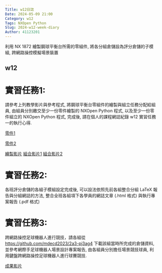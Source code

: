 ```yaml
---
Title: w12日誌
Date: 2024-05-09 21:00
Category: w12
Tags: NXOpen Python
Slug: 2024-w12-week-diary
Author: 41123201
---
```


利用 NX 1872 繪製鋼球平衡台所需的零組件, 將各分組倉儲設為評分倉儲的子模組, 跨網路操控模擬場景裝置

<!-- PELICAN_END_SUMMARY -->

## w12
# 實習任務1:

請參考上列教學影片與參考程式, 將鋼球平衡台零組件的繪製與組立任務分配給組員, 由組員分別繳交至少一份零件繪製的 NXOpen Python 程式, 以及至少一份零件組立的 NXOpen Python 程式, 完成後, 請在個人的課程網誌紀錄 w12 實習任務一的執行心得.

[零件1](https://mdecd2024.github.io/2b-midbg4/downloads/3.prt)

[零件2](https://mdecd2024.github.io/2b-midbg4/downloads/0516assembly2.prt)

[繪製影片](https://youtu.be/UdT4c3_IPas)
[組合影片1](https://youtu.be/Njx4BhU9LGs)
[組合影片2](https://youtu.be/Ar-uWxC2mtw)

# 實習任務2:

各班評分倉儲的各組子模組設定完成後, 可以設法依照先前各組整合分組 LaTeX 報告與分組網誌的方法, 整合全班各組項下各學員的網誌文章 (.html 格式) 與執行專案報告 (.pdf 格式)

# 實習任務3:

跨網路操控足球機器人進行競技，請各組從 https://github.com/mdecd2023/2a3-pj3ag4 下載該組當時所完成的倉儲資料, 並參考網際手足球機器人場景設計專案報告, 由各組員分別擔任場景競技球員, 利用鍵盤跨網路操控足球機器人進行球賽競技.

[成果影片](https://youtu.be/Mewxka6qQh0)